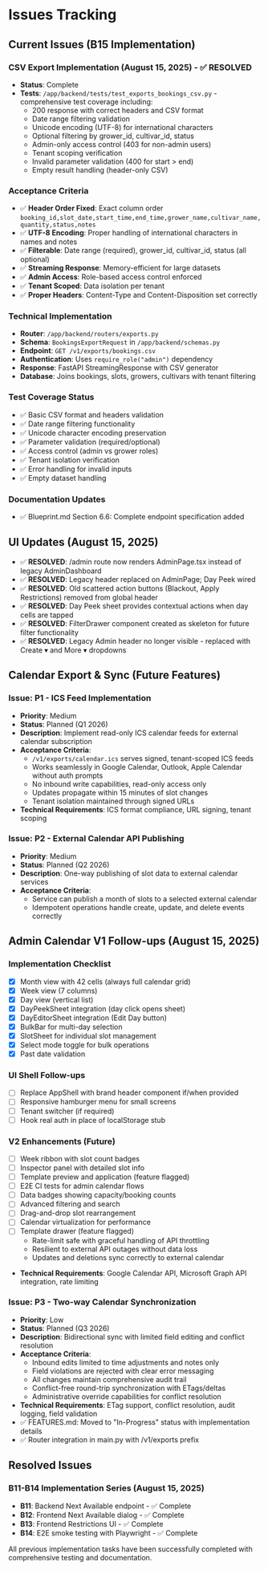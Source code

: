 # Issues Tracking

## Current Issues (B15 Implementation)

### CSV Export Implementation (August 15, 2025) - ✅ RESOLVED
- **Status**: Complete
- **Tests**: `/app/backend/tests/test_exports_bookings_csv.py` - comprehensive test coverage including:
  - 200 response with correct headers and CSV format
  - Date range filtering validation 
  - Unicode encoding (UTF-8) for international characters
  - Optional filtering by grower_id, cultivar_id, status
  - Admin-only access control (403 for non-admin users)
  - Tenant scoping verification
  - Invalid parameter validation (400 for start > end)
  - Empty result handling (header-only CSV)

### Acceptance Criteria
- ✅ **Header Order Fixed**: Exact column order `booking_id,slot_date,start_time,end_time,grower_name,cultivar_name,quantity,status,notes`
- ✅ **UTF-8 Encoding**: Proper handling of international characters in names and notes
- ✅ **Filterable**: Date range (required), grower_id, cultivar_id, status (all optional)
- ✅ **Streaming Response**: Memory-efficient for large datasets
- ✅ **Admin Access**: Role-based access control enforced
- ✅ **Tenant Scoped**: Data isolation per tenant
- ✅ **Proper Headers**: Content-Type and Content-Disposition set correctly

### Technical Implementation
- **Router**: `/app/backend/routers/exports.py`
- **Schema**: `BookingsExportRequest` in `/app/backend/schemas.py`
- **Endpoint**: `GET /v1/exports/bookings.csv`
- **Authentication**: Uses `require_role("admin")` dependency
- **Response**: FastAPI StreamingResponse with CSV generator
- **Database**: Joins bookings, slots, growers, cultivars with tenant filtering

### Test Coverage Status
- ✅ Basic CSV format and headers validation
- ✅ Date range filtering functionality  
- ✅ Unicode character encoding preservation
- ✅ Parameter validation (required/optional)
- ✅ Access control (admin vs grower roles)
- ✅ Tenant isolation verification
- ✅ Error handling for invalid inputs
- ✅ Empty dataset handling

### Documentation Updates
- ✅ Blueprint.md Section 6.6: Complete endpoint specification added

## UI Updates (August 15, 2025)
- ✅ **RESOLVED**: /admin route now renders AdminPage.tsx instead of legacy AdminDashboard
- ✅ **RESOLVED**: Legacy header replaced on AdminPage; Day Peek wired
- ✅ **RESOLVED**: Old scattered action buttons (Blackout, Apply Restrictions) removed from global header  
- ✅ **RESOLVED**: Day Peek sheet provides contextual actions when day cells are tapped
- ✅ **RESOLVED**: FilterDrawer component created as skeleton for future filter functionality
- ✅ **RESOLVED**: Legacy Admin header no longer visible - replaced with Create ▾ and More ▾ dropdowns

## Calendar Export & Sync (Future Features)

### Issue: P1 - ICS Feed Implementation
- **Priority**: Medium
- **Status**: Planned (Q1 2026)
- **Description**: Implement read-only ICS calendar feeds for external calendar subscription
- **Acceptance Criteria**:
  - `/v1/exports/calendar.ics` serves signed, tenant-scoped ICS feeds
  - Works seamlessly in Google Calendar, Outlook, Apple Calendar without auth prompts
  - No inbound write capabilities, read-only access only
  - Updates propagate within 15 minutes of slot changes
  - Tenant isolation maintained through signed URLs
- **Technical Requirements**: ICS format compliance, URL signing, tenant scoping

### Issue: P2 - External Calendar API Publishing
- **Priority**: Medium  
- **Status**: Planned (Q2 2026)
- **Description**: One-way publishing of slot data to external calendar services
- **Acceptance Criteria**:
  - Service can publish a month of slots to a selected external calendar
  - Idempotent operations handle create, update, and delete events correctly

## Admin Calendar V1 Follow-ups (August 15, 2025)

### Implementation Checklist
- [x] Month view with 42 cells (always full calendar grid)
- [x] Week view (7 columns) 
- [x] Day view (vertical list)
- [x] DayPeekSheet integration (day click opens sheet)
- [x] DayEditorSheet integration (Edit Day button)
- [x] BulkBar for multi-day selection
- [x] SlotSheet for individual slot management
- [x] Select mode toggle for bulk operations
- [x] Past date validation

### UI Shell Follow-ups
- [ ] Replace AppShell with brand header component if/when provided
- [ ] Responsive hamburger menu for small screens
- [ ] Tenant switcher (if required)
- [ ] Hook real auth in place of localStorage stub

### V2 Enhancements (Future)
- [ ] Week ribbon with slot count badges
- [ ] Inspector panel with detailed slot info
- [ ] Template preview and application (feature flagged)
- [ ] E2E CI tests for admin calendar flows
- [ ] Data badges showing capacity/booking counts
- [ ] Advanced filtering and search
- [ ] Drag-and-drop slot rearrangement
- [ ] Calendar virtualization for performance
- [ ] Template drawer (feature flagged)
  - Rate-limit safe with graceful handling of API throttling
  - Resilient to external API outages without data loss
  - Updates and deletions sync correctly to external calendar
- **Technical Requirements**: Google Calendar API, Microsoft Graph API integration, rate limiting

### Issue: P3 - Two-way Calendar Synchronization
- **Priority**: Low
- **Status**: Planned (Q3 2026) 
- **Description**: Bidirectional sync with limited field editing and conflict resolution
- **Acceptance Criteria**:
  - Inbound edits limited to time adjustments and notes only
  - Field violations are rejected with clear error messaging  
  - All changes maintain comprehensive audit trail
  - Conflict-free round-trip synchronization with ETags/deltas
  - Administrative override capabilities for conflict resolution
- **Technical Requirements**: ETag support, conflict resolution, audit logging, field validation
- ✅ FEATURES.md: Moved to "In-Progress" status with implementation details
- ✅ Router integration in main.py with /v1/exports prefix

## Resolved Issues

### B11-B14 Implementation Series (August 15, 2025)
- **B11**: Backend Next Available endpoint - ✅ Complete
- **B12**: Frontend Next Available dialog - ✅ Complete  
- **B13**: Frontend Restrictions UI - ✅ Complete
- **B14**: E2E smoke testing with Playwright - ✅ Complete

All previous implementation tasks have been successfully completed with comprehensive testing and documentation.